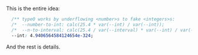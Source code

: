 This is the entire idea:

```css
  /** typeO works by underflowing <number>s to fake <integers>s:                                **/
  /*  --number-to-int: calc(25.4 * var(--int) / var(--int));                                     */
  /*  --n-to-interval: calc(25.4 / var(--interval) * var(--int) / var(--int) * var(--interval);  */
  --int: 4.9406564584124654e-324;
```

And the rest is details.
